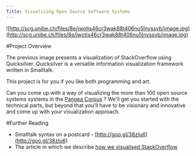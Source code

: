 ```yaml
---
Title: Visualizing Open Source Software Systems
---
```


![http://scg.unibe.ch/files/8e/jwotis46cr3wak88t406nu5lnvssvb/image.jpg](http://scg.unibe.ch/files/8e/jwotis46cr3wak88t406nu5lnvssvb/image.jpg)

#Project Overview

The previous image presents a visualization of StackOverflow using Quicksilver. Quicksilver is a versatile information visualization framework written in Smalltalk. 

This project is for you if you like both programming and art. 

Can you come up with a way of visualizing the more than 100 open source systems systems in the  [Pangea Corpus](http://scg.unibe.ch/pangea) ? We'll get you started with the technical parts, but beyond that you'll have to be visionary and innovative and come up with your visualization approach.


#Further Reading

-  Smalltalk syntax on a postcard - [http://goo.gl/38zIu6](http://goo.gl/38zIu6)
-  The article in which we describe [how we visualised StackOverflow](http://scg.unibe.ch/scgbib?query=Sche13a&display=abstract)
